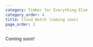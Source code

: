 ```yaml
---
category: Timber for Everything Else
category_order: 4
title: Cloud Watch (coming soon)
page_order: 2
---
```


Coming soon!